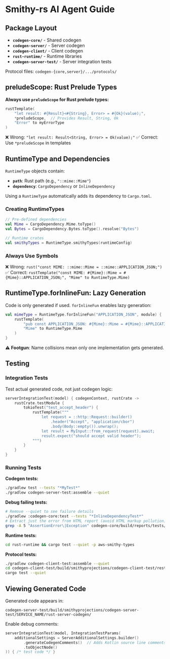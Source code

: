 # Smithy-rs AI Agent Guide

## Package Layout

- **`codegen-core/`** - Shared codegen
- **`codegen-server/`** - Server codegen
- **`codegen-client/`** - Client codegen
- **`rust-runtime/`** - Runtime libraries
- **`codegen-server-test/`** - Server integration tests

Protocol files: `codegen-{core,server}/.../protocols/`

## preludeScope: Rust Prelude Types

**Always use `preludeScope` for Rust prelude types:**

```kotlin
rustTemplate(
    "let result: #{Result}<#{String}, Error> = #{Ok}(value);",
    *preludeScope,  // Provides Result, String, Ok
    "Error" to myErrorType
)
```

❌ Wrong: `"let result: Result<String, Error> = Ok(value);"`
✅ Correct: Use `*preludeScope` in templates

## RuntimeType and Dependencies

`RuntimeType` objects contain:
- **`path`**: Rust path (e.g., `"::mime::Mime"`)
- **`dependency`**: `CargoDependency` or `InlineDependency`

Using a `RuntimeType` automatically adds its dependency to `Cargo.toml`.

### Creating RuntimeTypes

```kotlin
// Pre-defined dependencies
val Mime = CargoDependency.Mime.toType()
val Bytes = CargoDependency.Bytes.toType().resolve("Bytes")

// Runtime crates
val smithyTypes = RuntimeType.smithyTypes(runtimeConfig)
```

### Always Use Symbols

❌ Wrong: `rust("const MIME: ::mime::Mime = ::mime::APPLICATION_JSON;")`
✅ Correct: `rustTemplate("const MIME: #{Mime}::Mime = #{Mime}::APPLICATION_JSON;", "Mime" to RuntimeType.Mime)`

## RuntimeType.forInlineFun: Lazy Generation

Code is only generated if used. `forInlineFun` enables lazy generation:

```kotlin
val mimeType = RuntimeType.forInlineFun("APPLICATION_JSON", module) {
    rustTemplate(
        "pub const APPLICATION_JSON: #{Mime}::Mime = #{Mime}::APPLICATION_JSON;",
        "Mime" to RuntimeType.Mime
    )
}
```

⚠️ **Footgun**: Name collisions mean only one implementation gets generated.

## Testing

### Integration Tests
Test actual generated code, not just codegen logic:

```kotlin
serverIntegrationTest(model) { codegenContext, rustCrate ->
    rustCrate.testModule {
        tokioTest("test_accept_header") {
            rustTemplate("""
                let request = ::http::Request::builder()
                    .header("Accept", "application/cbor")
                    .body(Body::empty()).unwrap();
                let result = MyInput::from_request(request).await;
                result.expect("should accept valid header");
            """)
        }
    }
}
```

### Running Tests

**Codegen tests:**
```bash
./gradlew test --tests "*MyTest*"
./gradlew codegen-server-test:assemble --quiet
```

**Debug failing tests:**
```bash
# Remove --quiet to see failure details
./gradlew :codegen-core:test --tests "*InlineDependencyTest*"
# Extract just the error from HTML report (avoid HTML markup pollution)
grep -A 5 "AssertionError\|Exception" codegen-core/build/reports/tests/test/classes/software.amazon.smithy.rust.codegen.core.rustlang.InlineDependencyTest.html
```

**Runtime tests:**
```bash
cd rust-runtime && cargo test --quiet -p aws-smithy-types
```

**Protocol tests:**
```bash
./gradlew codegen-client-test:assemble --quiet
cd codegen-client-test/build/smithyprojections/codegen-client-test/rest_xml_extras/rust-client-codegen
cargo test --quiet
```

## Viewing Generated Code

Generated code appears in:
```
codegen-server-test/build/smithyprojections/codegen-server-test/SERVICE_NAME/rust-server-codegen/
```

Enable debug comments:
```kotlin
serverIntegrationTest(model, IntegrationTestParams(
    additionalSettings = ServerAdditionalSettings.builder()
        .generateCodegenComments()  // Adds Kotlin source line comments
        .toObjectNode()
)) { /* test code */ }
```

